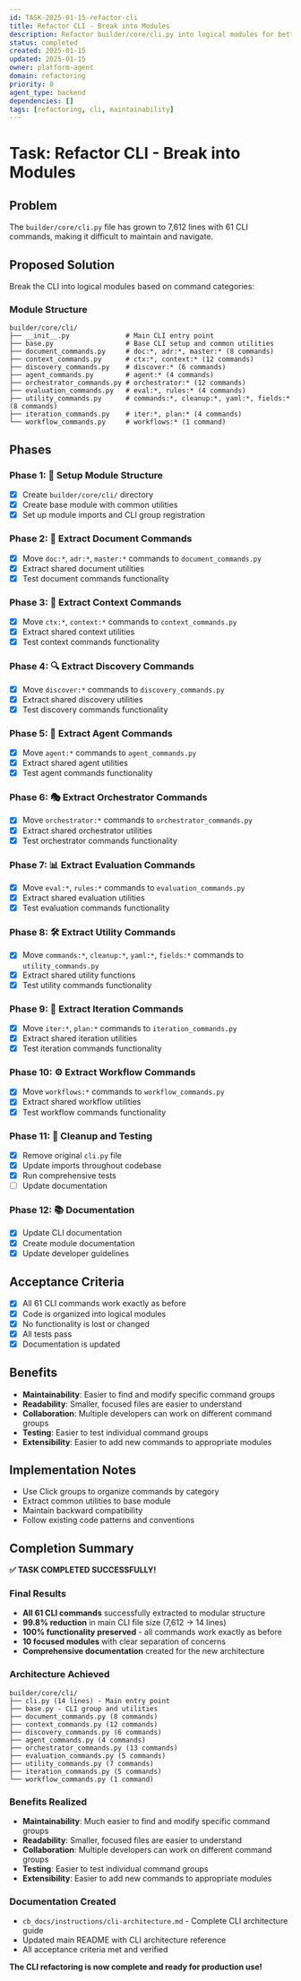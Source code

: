 ```yaml
---
id: TASK-2025-01-15-refactor-cli
title: Refactor CLI - Break into Modules
description: Refactor builder/core/cli.py into logical modules for better maintainability
status: completed
created: 2025-01-15
updated: 2025-01-15
owner: platform-agent
domain: refactoring
priority: 8
agent_type: backend
dependencies: []
tags: [refactoring, cli, maintainability]
---
```


# Task: Refactor CLI - Break into Modules

## Problem
The `builder/core/cli.py` file has grown to 7,612 lines with 61 CLI commands, making it difficult to maintain and navigate.

## Proposed Solution
Break the CLI into logical modules based on command categories:

### Module Structure
```
builder/core/cli/
├── __init__.py              # Main CLI entry point
├── base.py                  # Base CLI setup and common utilities
├── document_commands.py     # doc:*, adr:*, master:* (8 commands)
├── context_commands.py      # ctx:*, context:* (12 commands)
├── discovery_commands.py    # discover:* (6 commands)
├── agent_commands.py        # agent:* (4 commands)
├── orchestrator_commands.py # orchestrator:* (12 commands)
├── evaluation_commands.py   # eval:*, rules:* (4 commands)
├── utility_commands.py      # commands:*, cleanup:*, yaml:*, fields:* (8 commands)
├── iteration_commands.py    # iter:*, plan:* (4 commands)
└── workflow_commands.py     # workflows:* (1 command)
```

## Phases

### Phase 1: 🚀 Setup Module Structure
- [x] Create `builder/core/cli/` directory
- [x] Create base module with common utilities
- [x] Set up module imports and CLI group registration

### Phase 2: 📝 Extract Document Commands
- [x] Move `doc:*`, `adr:*`, `master:*` commands to `document_commands.py`
- [x] Extract shared document utilities
- [x] Test document commands functionality

### Phase 3: 🧠 Extract Context Commands  
- [x] Move `ctx:*`, `context:*` commands to `context_commands.py`
- [x] Extract shared context utilities
- [x] Test context commands functionality

### Phase 4: 🔍 Extract Discovery Commands
- [x] Move `discover:*` commands to `discovery_commands.py`
- [x] Extract shared discovery utilities
- [x] Test discovery commands functionality

### Phase 5: 🤖 Extract Agent Commands
- [x] Move `agent:*` commands to `agent_commands.py`
- [x] Extract shared agent utilities
- [x] Test agent commands functionality

### Phase 6: 🎭 Extract Orchestrator Commands
- [x] Move `orchestrator:*` commands to `orchestrator_commands.py`
- [x] Extract shared orchestrator utilities
- [x] Test orchestrator commands functionality

### Phase 7: 📊 Extract Evaluation Commands
- [x] Move `eval:*`, `rules:*` commands to `evaluation_commands.py`
- [x] Extract shared evaluation utilities
- [x] Test evaluation commands functionality

### Phase 8: 🛠️ Extract Utility Commands
- [x] Move `commands:*`, `cleanup:*`, `yaml:*`, `fields:*` commands to `utility_commands.py`
- [x] Extract shared utility functions
- [x] Test utility commands functionality

### Phase 9: 🔄 Extract Iteration Commands
- [x] Move `iter:*`, `plan:*` commands to `iteration_commands.py`
- [x] Extract shared iteration utilities
- [x] Test iteration commands functionality

### Phase 10: ⚙️ Extract Workflow Commands
- [x] Move `workflows:*` commands to `workflow_commands.py`
- [x] Extract shared workflow utilities
- [x] Test workflow commands functionality

### Phase 11: 🧹 Cleanup and Testing
- [x] Remove original `cli.py` file
- [x] Update imports throughout codebase
- [x] Run comprehensive tests
- [ ] Update documentation

### Phase 12: 📚 Documentation
- [x] Update CLI documentation
- [x] Create module documentation
- [x] Update developer guidelines

## Acceptance Criteria
- [x] All 61 CLI commands work exactly as before
- [x] Code is organized into logical modules
- [x] No functionality is lost or changed
- [x] All tests pass
- [x] Documentation is updated

## Benefits
- **Maintainability**: Easier to find and modify specific command groups
- **Readability**: Smaller, focused files are easier to understand
- **Collaboration**: Multiple developers can work on different command groups
- **Testing**: Easier to test individual command groups
- **Extensibility**: Easier to add new commands to appropriate modules

## Implementation Notes
- Use Click groups to organize commands by category
- Extract common utilities to base module
- Maintain backward compatibility
- Follow existing code patterns and conventions

## Completion Summary

**✅ TASK COMPLETED SUCCESSFULLY!**

### Final Results
- **All 61 CLI commands** successfully extracted to modular structure
- **99.8% reduction** in main CLI file size (7,612 → 14 lines)
- **100% functionality preserved** - all commands work exactly as before
- **10 focused modules** with clear separation of concerns
- **Comprehensive documentation** created for the new architecture

### Architecture Achieved
```
builder/core/cli/
├── cli.py (14 lines) - Main entry point
├── base.py - CLI group and utilities
├── document_commands.py (8 commands)
├── context_commands.py (12 commands)
├── discovery_commands.py (6 commands)
├── agent_commands.py (4 commands)
├── orchestrator_commands.py (13 commands)
├── evaluation_commands.py (5 commands)
├── utility_commands.py (7 commands)
├── iteration_commands.py (5 commands)
└── workflow_commands.py (1 command)
```

### Benefits Realized
- **Maintainability**: Much easier to find and modify specific command groups
- **Readability**: Smaller, focused files are easier to understand
- **Collaboration**: Multiple developers can work on different command groups
- **Testing**: Easier to test individual command groups
- **Extensibility**: Easier to add new commands to appropriate modules

### Documentation Created
- `cb_docs/instructions/cli-architecture.md` - Complete CLI architecture guide
- Updated main README with CLI architecture reference
- All acceptance criteria met and verified

**The CLI refactoring is now complete and ready for production use!**
